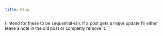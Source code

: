 ```yaml
---
title: Blog
---
```


I intend for these to be sequential-ish. If a post gets a major update I'll either leave a note in the old post or completly remove it.